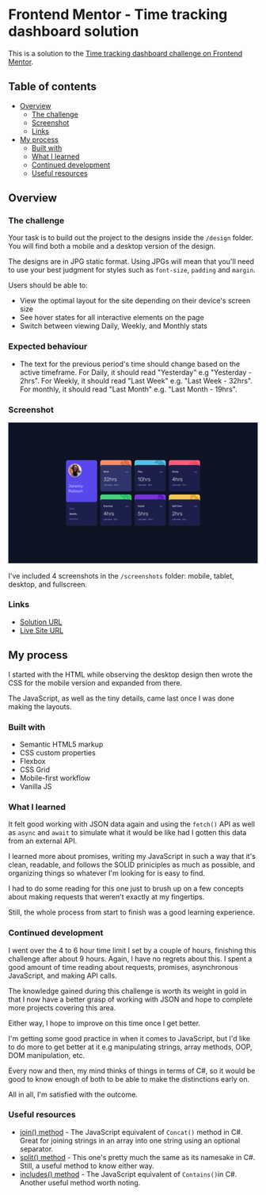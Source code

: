 # Frontend Mentor - Time tracking dashboard solution

This is a solution to the [Time tracking dashboard challenge on Frontend Mentor](https://www.frontendmentor.io/challenges/time-tracking-dashboard-UIQ7167Jw). 

## Table of contents

- [Overview](#overview)
  - [The challenge](#the-challenge)
  - [Screenshot](#screenshot)
  - [Links](#links)
- [My process](#my-process)
  - [Built with](#built-with)
  - [What I learned](#what-i-learned)
  - [Continued development](#continued-development)
  - [Useful resources](#useful-resources)

## Overview

### The challenge

Your task is to build out the project to the designs inside the `/design` folder. You will find both a mobile and a desktop version of the design.

The designs are in JPG static format. Using JPGs will mean that you'll need to use your best judgment for styles such as `font-size`, `padding` and `margin`.

Users should be able to:

- View the optimal layout for the site depending on their device's screen size
- See hover states for all interactive elements on the page
- Switch between viewing Daily, Weekly, and Monthly stats

### Expected behaviour

- The text for the previous period's time should change based on the active timeframe. For Daily, it should read "Yesterday" e.g "Yesterday - 2hrs". For Weekly, it should read "Last Week" e.g. "Last Week - 32hrs". For monthly, it should read "Last Month" e.g. "Last Month - 19hrs".

### Screenshot

![](./screenshots/time-tracking-dashboard-fullscreen.png)

I've included 4 screenshots in the `/screenshots` folder: mobile, tablet, desktop, and fullscreen.

### Links

- [Solution URL](https://www.frontendmentor.io/solutions/mobilefirst-solution-using-vanilla-js-bem-flexbox-and-css-grid-83h8-Jx8S)
- [Live Site URL](https://victor-nyagudi.github.io/time-tracking-dashboard/)

## My process

I started with the HTML while observing the desktop design then wrote the CSS for the mobile version and
expanded from there. 

The JavaScript, as well as the tiny details, came last once I was done making the layouts.

### Built with

- Semantic HTML5 markup
- CSS custom properties
- Flexbox
- CSS Grid
- Mobile-first workflow
- Vanilla JS

### What I learned

It felt good working with JSON data again and using the `fetch()` API as well as `async` and `await` to 
simulate what it would be like had I gotten this data from an external API.

I learned more about promises, writing my JavaScript in such a way that it's clean, readable, and 
follows the SOLID priniciples as much as possible, and organizing things so whatever I'm looking for is easy 
to find. 

I had to do some reading for this one just to brush up on a few concepts about making requests that weren't
exactly at my fingertips. 

Still, the whole process from start to finish was a good learning experience. 

### Continued development

I went over the 4 to 6 hour time limit I set by a couple of hours, finishing this challenge after about 9 hours.
Again, I have no regrets about this. I spent a good amount of time reading about requests, promises,
asynchronous JavaScript, and making API calls. 

The knowledge gained during this challenge is worth its weight in gold in that I now have a better grasp of 
working with JSON and hope to complete more projects covering this area. 

Either way, I hope to improve on this time once I get better.

I'm getting some good practice in when it comes to JavaScript, but I'd like to do more to get better at it e.g manipulating strings, array methods, OOP, DOM manipulation, etc. 

Every now and then, my mind thinks of things in terms of C#, so it would be good to know enough of both to be able to make the distinctions early on. 

All in all, I'm satisfied with the outcome. 

### Useful resources

- [join() method](https://developer.mozilla.org/en-US/docs/Web/JavaScript/Reference/Global_Objects/Array/join) - The JavaScript equivalent of `Concat()` method in C#. Great for joining strings in an array into one string using an optional separator.
- [split() method](https://developer.mozilla.org/en-US/docs/Web/JavaScript/Reference/Global_Objects/String/split) - This one's pretty much the same as its namesake in C#. Still, a useful method to know either way. 
- [includes() method](https://developer.mozilla.org/en-US/docs/Web/JavaScript/Reference/Global_Objects/String/includes) - The JavaScript equivalent of `Contains()`in C#. Another useful method worth noting. 

